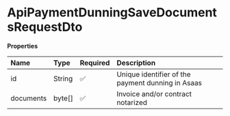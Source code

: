 # ApiPaymentDunningSaveDocumentsRequestDto

**Properties**

| Name      | Type   | Required | Description                                       |
| :-------- | :----- | :------- | :------------------------------------------------ |
| id        | String | ✅       | Unique identifier of the payment dunning in Asaas |
| documents | byte[] | ✅       | Invoice and/or contract notarized                 |

<!-- This file was generated by liblab | https://liblab.com/ -->
